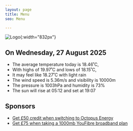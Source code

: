 ```yaml
---
layout: page
title: Menu
seo: Menu

---
```


![Logo](/images/logo.jpg){:width="832px"}

<!-- weather_marker starts -->
## On Wednesday, 27 August 2025

- The average temperature today is 18.46˚C,
- With highs of 19.97˚C and lows of 18.15˚C,
- It may feel like 18.27˚C with light rain
- The wind speed is 5.36m/s and visibility is 10000m
- The pressure is 1003hPa and humidity is 73%
- The sun will rise at 05:12 and set at 19:07

<!-- weather_marker ends -->

## Sponsors

- [Get £50 credit when switching to Octopus Energy](https://bit.ly/3oD1nnS)
- [Get £75 when taking a 1000mb YouFibre broadband plan](https://aklam.io/91zWhU?)
